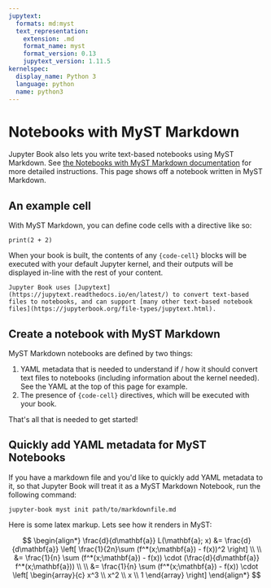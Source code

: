 ```yaml
---
jupytext:
  formats: md:myst
  text_representation:
    extension: .md
    format_name: myst
    format_version: 0.13
    jupytext_version: 1.11.5
kernelspec:
  display_name: Python 3
  language: python
  name: python3
---
```


# Notebooks with MyST Markdown

Jupyter Book also lets you write text-based notebooks using MyST Markdown.
See [the Notebooks with MyST Markdown documentation](https://jupyterbook.org/file-types/myst-notebooks.html) for more detailed instructions.
This page shows off a notebook written in MyST Markdown.

## An example cell

With MyST Markdown, you can define code cells with a directive like so:

```{code-cell} python
print(2 + 2)
```

When your book is built, the contents of any `{code-cell}` blocks will be
executed with your default Jupyter kernel, and their outputs will be displayed
in-line with the rest of your content.

```{seealso}
Jupyter Book uses [Jupytext](https://jupytext.readthedocs.io/en/latest/) to convert text-based files to notebooks, and can support [many other text-based notebook files](https://jupyterbook.org/file-types/jupytext.html).
```

## Create a notebook with MyST Markdown

MyST Markdown notebooks are defined by two things:

1. YAML metadata that is needed to understand if / how it should convert text files to notebooks (including information about the kernel needed).
   See the YAML at the top of this page for example.
2. The presence of `{code-cell}` directives, which will be executed with your book.

That's all that is needed to get started!

## Quickly add YAML metadata for MyST Notebooks

If you have a markdown file and you'd like to quickly add YAML metadata to it, so that Jupyter Book will treat it as a MyST Markdown Notebook, run the following command:

```{bash}
jupyter-book myst init path/to/markdownfile.md
```

Here is some latex markup. Lets see how it renders in MyST:

$$
\begin{align*}
    \frac{d}{d\mathbf{a}} L(\mathbf{a}; x) &= \frac{d}{d\mathbf{a}} \left[ \frac{1}{2n}\sum (f^*(x;\mathbf{a}) - f(x))^2 \right] \\ \\
                      &= \frac{1}{n} \sum (f^*(x;\mathbf{a}) - f(x)) \cdot (\frac{d}{d\mathbf{a}} f^*(x;\mathbf{a})) \\ \\
                      &= \frac{1}{n} \sum (f^*(x;\mathbf{a}) - f(x)) \cdot \left[ \begin{array}{c} x^3 \\ x^2 \\ x \\ 1 \end{array} \right]
\end{align*}
$$
